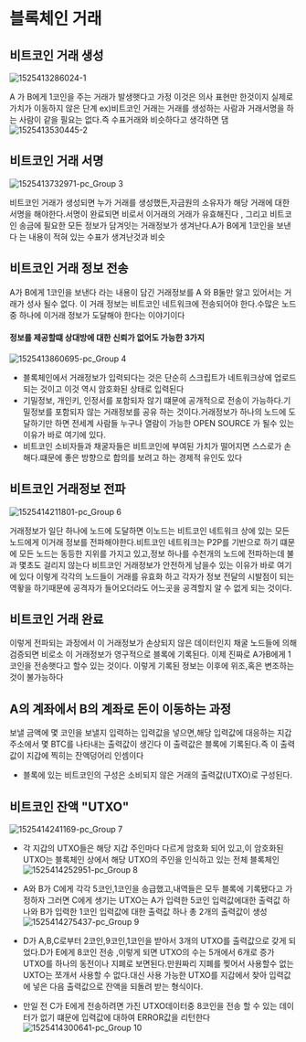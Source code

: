 # 블록체인 거래

## 비트코인 거래 생성
![1525413286024-1](https://user-images.githubusercontent.com/88940298/147848166-35ca312c-ccea-4444-9064-db42bd2a6b43.png)

A 가 B에게 1코인을 주는 거래가 발생햇다고 가정
이것은 의사 표현만 한것이지 실제로 가치가 이동하지 않은 단계
ex)비트코인 거래는 거래를 생성하는 사람과 거래서명을 하는 사람이 같을 필요는 없다.즉  수표거래와 비슷하다고 생각하면 댐 
![1525413530445-2](https://user-images.githubusercontent.com/88940298/147848188-4864595d-d38b-4a80-82f7-25986e9a05e1.png)

## 비트코인 거래 서명
![1525413732971-pc_Group 3](https://user-images.githubusercontent.com/88940298/147848190-4edbf0f2-2c49-4e83-9e1d-5cf55e8c674d.png)

비트코인 거래가 생성되면 누가 거래를 생성했든,자금원의 소유자가 해당 거래에 대한 서명을 해야한다.서명이 완료되면 비로서 이거래의 거래가 유효해진다 , 그리고 비트코인 송금에 필요한 모든 정보가 담겨잇는 거래정보가 생겨난다.A가 B에게 1코인을 보낸다 는 내용이 적혀 있는 수표가 생겨난것과 비슷
## 비트코인 거래 정보 전송
A가 B에게 1코인을 보낸다 라는 내용이 담긴 거래정보를 A 와 B둘만 알고 있어서는 거래가 성사 될수 없다. 이 거래 정보는 비트코인 네트워크에 전송되어야 한다.수많은 노드중 하나에 이거래 정보가 도달해야 한다는 이야기이다

#### 정보를 제공할떄 상대방에 대한 신뢰가 없어도 가능한 3가지
![1525413860695-pc_Group 4](https://user-images.githubusercontent.com/88940298/147848192-95ee1501-1682-49e7-82ae-e88111487742.png)

- 블록체인에서 거래정보가 입력되다는 것은 단순히 스크립트가 네트워크상에 업로드 되는 것이고 이것 역시 암호화된 상태로 입력된다
- 기밀정보, 개인키, 인정서를 포함되자 않기 떄문에 공개적으로 전송이 가능하다.기밀정보를 포함되자 않는 거래정보를 공유 하는 것이다.거래정보가 하나의 노드에 도달하기만 하면 전세계 사람들 누구나 열람이 가능한 OPEN SOURCE 가 될수 있는이유가 바로 여기에 있다.
- 비트코인 소비자들과 채굴자들은 비트코인에 부여된 가치가 떨어지면 스스로가 손해다.떄문에 좋은 방향으로 합의를 보려고 하는 경제적 유인도 있다


## 비트코인 거래정보 전파
![1525414211801-pc_Group 6](https://user-images.githubusercontent.com/88940298/147848198-a7c6ff02-b2cb-47ab-b5bf-3ab8541b7f86.png)

거래정보가 일단 하나에 노드에 도달하면 이노드는 비트코인 네트워크 상에 있는 모든 노드에게 이거래 정보를 전파해야한다.비트코인 네트워크는 P2P를 기반으로 하기 떄문에 모든 노드는 동등한 지위를 가지고 있고,정보 하나를 수천개의 노드에 전파하는데 불과 몇초도 걸리지 않는다
비트코인 거래정보가 안전하게 남을수 있는 이유가 바로 여기에 있다 이렇게 각각의 노드들이 거래를 유효화 하고 각자가 정보 전달의 시발점이 되는 역홯을 하기때문에 공격자가 들어오더라도 어느곳을 공격할지 알 수 없게 되는 것이다.

## 비트코인 거래 완료

이렇게 전파되는 과정에서 이 거래정보가 손상되지 않은 데이터인지 채굴 노드들에 의해 검증되면 비로소 이 거래정보가 영구적으로 블록에 기록된다. 이제 진짜로 A가B에게 1코인을 전송햇다고 할수 있는 것이다. 이렇게 기록된 정보는 이후에 위조,혹은 변조하는 것이 불가능하다

## A의 계좌에서 B의 계좌로 돈이 이동하는 과정
보낼 금액에 몇 코인을 보낼지 입력하는 입력값을 넣으면,해당 입력값에 대응하는 지갑 주소에서 몇 BTC를 나타내는 출력값이 생긴다 이 출력값은 블록에 기록된다.즉 이 출력값이 지갑에 찍히는 잔액덩어리 인셈이다
- 블록에 있는 비트코인의 구성은 소비되지 않은 거래의 출력값(UTXO)로 구성된다.
## 비트코인 잔액 "UTXO"
![1525414241169-pc_Group 7](https://user-images.githubusercontent.com/88940298/147848208-ef3c77a6-8ac9-4685-82c0-ce7e9b557822.png)

- 각 지갑의 UTXO들은 해당 지갑 주인마다 다르게 암호화 되어 있고,이 암호화된 UTXO는 블록체인 상에서 해당 UTXO의 주인을 인식하고 있는 전체 블록체인
![1525414252951-pc_Group 8](https://user-images.githubusercontent.com/88940298/147848217-e11820f1-9b56-4304-ab6b-815965731e50.png)

- A와 B가 C에게 각각 5코인,1코인을 송급했고,내역들은 모두 블록에 기록됐다고 가정하자
그러면 C에게 생기는 UTXO는 A가 입력한 5코인 입력값에대한 출력값 하나와 B가 입력한 1코인 입력값에 대한 출력값 하나 총 2개의 출력값이 생성
![1525414275437-pc_Group 9](https://user-images.githubusercontent.com/88940298/147848219-e7764080-c5b7-4860-94da-32295ef3afa0.png)

- D가 A,B,C로부터 2코인,9코인,1코인을 받아서 3개의 UTXO를 출력값으로 갖게 되었다.D가 E에게 8코인 전송 ,이렇게 되면 UTXO의 수는 5개에서 6개로 증가 UTXO를 하나의 동전이나 지폐로 보면된다.만원짜리 지폐를 찢어서 사용할수 없는 UXTO는 쪼개서 사용할 수 없다.대신 사용 가능한 UTXO를 지갑에서 찾아 입력값에 넣은 다음 출력값으로 잔액을 되돌려 받는 형식이다.
- 만일 전 C가 E에게 전송하려면 가진 UTXO데이터중 8코인을 전송 할 수 있는 데이터가 없기 떄문에 입력값에 대하여 ERROR값을 리턴한다
![1525414300641-pc_Group 10](https://user-images.githubusercontent.com/88940298/147848223-f6c98f30-a6a4-4010-8956-65f38b3ee790.png)

